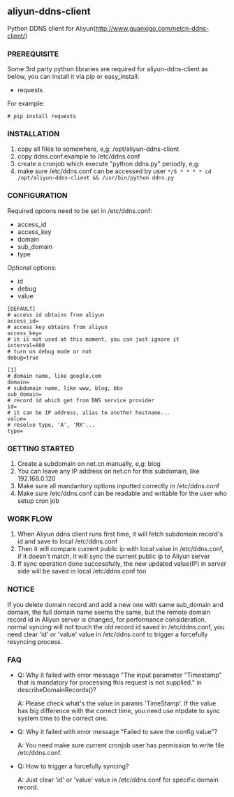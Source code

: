 ## aliyun-ddns-client

Python DDNS client for Aliyun(http://www.guanxigo.com/netcn-ddns-client/)

### PREREQUISITE
Some 3rd party python libraries are required for aliyun-ddns-client as below, you can install it via pip or easy_install:

- requests

For example:
```
# pip install requests
```

### INSTALLATION 
1. copy all files to somewhere, e,g: /opt/aliyun-ddns-client
2. copy ddns.conf.example to /etc/ddns.conf
3. create a cronjob which execute "python ddns.py" periodly, e,g:
4. make sure /etc/ddns.conf can be accessed by user
`
*/5 * * * * cd /opt/aliyun-ddns-client && /usr/bin/python ddns.py
`

### CONFIGURATION
Required options need to be set in /etc/ddns.conf:
* access_id
* access_key
* domain
* sub_domain
* type

Optional options:
* id
* debug
* value

```
[DEFAULT]
# access id obtains from aliyun
access_id=
# access key obtains from aliyun
access_key=
# it is not used at this moment, you can just ignore it
interval=600
# turn on debug mode or not
debug=true

[1]
# domain name, like google.com
domain=
# subdomain name, like www, blog, bbs
sub_domain=
# record id which get from DNS service provider
id=
# it can be IP address, alias to another hostname...
value=
# resolve type, 'A', 'MX'...
type=
```

### GETTING STARTED 
1. Create a subdomain on net.cn manually, e,g: blog
2. You can leave any IP address on net.cn for this subdomain, like 192.168.0.120
3. Make sure all mandantory options inputted correctly in /etc/ddns.conf 
4. Make sure /etc/ddns.conf can be readable and writable for the user who setup cron job

### WORK FLOW
1. When Aliyun ddns client runs first time, it will fetch subdomain record's id and save to local /etc/ddns.conf
2. Then it will compare current public ip with local value in /etc/ddns.conf, if it doesn't match, it will sync the current public ip to Aliyun server 
3. If sync operation done successfully, the new updated value(IP) in server side will be saved in local /etc/ddns.conf too

### NOTICE
If you delete domain record and add a new one with same sub_domain and domain, the full domain name seems the same, but the remote domain record id in Aliyun server is changed, for performance consideration, normal syncing will not touch the old record id saved in /etc/ddns.conf, you need clear 'id' or 'value' value in /etc/ddns.conf to trigger a forcefully resyncing process.

### FAQ

* Q: Why it failed with error message "The input parameter \"Timestamp\" that is mandatory for processing this request is not supplied." in describeDomainRecords()?

  A: Please check what's the value in params 'TimeStamp'. If the value has big difference with the correct time, you need use ntpdate to sync system time to the correct one.

* Q: Why it failed with error message "Failed to save the config value"?

  A: You need make sure current cronjob user has permission to write file /etc/ddns.conf.

* Q: How to trigger a forcefully syncing?

  A: Just clear 'id' or 'value' value in /etc/ddns.conf for specific domain record.
